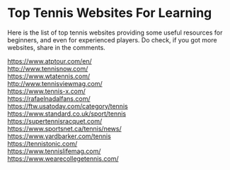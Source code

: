 <h1>Top Tennis Websites For Learning</h1>

Here is the list of top tennis websites providing some useful resources for beginners, and even for experienced players. Do check, if you got more websites, share in the comments.

https://www.atptour.com/en/ <br>
http://www.tennisnow.com/ <br>
https://www.wtatennis.com/ <br>
http://www.tennisviewmag.com/ <br>
https://www.tennis-x.com/ <br>
https://rafaelnadalfans.com/ <br>
https://ftw.usatoday.com/category/tennis <br>
https://www.standard.co.uk/sport/tennis <br>
https://supertennisracquet.com/ <br>
https://www.sportsnet.ca/tennis/news/ <br>
https://www.yardbarker.com/tennis <br> 
https://tennistonic.com/ <br>
https://www.tennislifemag.com/ <br>
https://www.wearecollegetennis.com/ <br>
